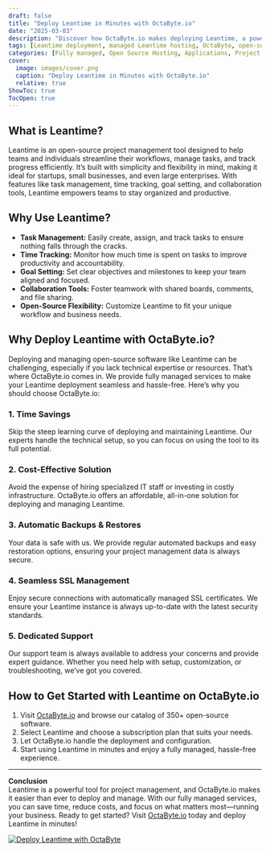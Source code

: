 ```yaml
---
draft: false
title: "Deploy Leantime in Minutes with OctaByte.io"
date: "2025-03-03"
description: "Discover how OctaByte.io makes deploying Leantime, a powerful open-source project management tool, quick and effortless. Save time, reduce costs, and enjoy fully managed services with automatic backups, SSL management, and expert support."
tags: [Leantime deployment, managed Leantime hosting, OctaByte, open-source project management, managed open-source services, Leantime benefits, automated backups, SSL management, cost-effective project management]
categories: [Fully managed, Open Source Hosting, Applications, Project Management]
cover:
  image: images/cover.png
  caption: "Deploy Leantime in Minutes with OctaByte.io"
  relative: true
ShowToc: true
TocOpen: true
---
```



## What is Leantime?

Leantime is an open-source project management tool designed to help teams and individuals streamline their workflows, manage tasks, and track progress efficiently. It’s built with simplicity and flexibility in mind, making it ideal for startups, small businesses, and even large enterprises. With features like task management, time tracking, goal setting, and collaboration tools, Leantime empowers teams to stay organized and productive.

## Why Use Leantime?

- **Task Management:** Easily create, assign, and track tasks to ensure nothing falls through the cracks.  
- **Time Tracking:** Monitor how much time is spent on tasks to improve productivity and accountability.  
- **Goal Setting:** Set clear objectives and milestones to keep your team aligned and focused.  
- **Collaboration Tools:** Foster teamwork with shared boards, comments, and file sharing.  
- **Open-Source Flexibility:** Customize Leantime to fit your unique workflow and business needs.  

## Why Deploy Leantime with OctaByte.io?

Deploying and managing open-source software like Leantime can be challenging, especially if you lack technical expertise or resources. That’s where OctaByte.io comes in. We provide fully managed services to make your Leantime deployment seamless and hassle-free. Here’s why you should choose OctaByte.io:

### 1. **Time Savings**  
Skip the steep learning curve of deploying and maintaining Leantime. Our experts handle the technical setup, so you can focus on using the tool to its full potential.

### 2. **Cost-Effective Solution**  
Avoid the expense of hiring specialized IT staff or investing in costly infrastructure. OctaByte.io offers an affordable, all-in-one solution for deploying and managing Leantime.

### 3. **Automatic Backups & Restores**  
Your data is safe with us. We provide regular automated backups and easy restoration options, ensuring your project management data is always secure.

### 4. **Seamless SSL Management**  
Enjoy secure connections with automatically managed SSL certificates. We ensure your Leantime instance is always up-to-date with the latest security standards.

### 5. **Dedicated Support**  
Our support team is always available to address your concerns and provide expert guidance. Whether you need help with setup, customization, or troubleshooting, we’ve got you covered.

## How to Get Started with Leantime on OctaByte.io

1. Visit [OctaByte.io](https://octabyte.io) and browse our catalog of 350+ open-source software.  
2. Select Leantime and choose a subscription plan that suits your needs.  
3. Let OctaByte.io handle the deployment and configuration.  
4. Start using Leantime in minutes and enjoy a fully managed, hassle-free experience.  

---

**Conclusion**  
Leantime is a powerful tool for project management, and OctaByte.io makes it easier than ever to deploy and manage. With our fully managed services, you can save time, reduce costs, and focus on what matters most—running your business. Ready to get started? Visit [OctaByte.io](https://octabyte.io) today and deploy Leantime in minutes!

[![Deploy Leantime with OctaByte](/images/deploy-on-octabyte.png)](https://octabyte.io/fully-managed-open-source-services/applications/project-management/leantime)